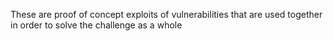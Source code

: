 These are proof of concept exploits of vulnerabilities that are used together in order to solve the challenge as a whole
